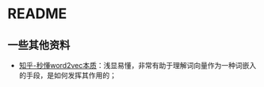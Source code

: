 # README

## 一些其他资料

- [知乎-秒懂word2vec本质](https://zhuanlan.zhihu.com/p/26306795)：浅显易懂，非常有助于理解词向量作为一种词嵌入的手段，是如何发挥其作用的；
